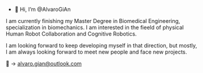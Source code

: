 - 👋 Hi, I’m @AlvaroGiAn

I am currently finishing my Master Degree in Biomedical Engineering, specialization in biomechanics. 
I am interested in the fieeld of physical Human Robot Collaboration and Cognitive Robotics. 

I am looking forward to keep developing myself in that direction, but mostly, I am always looking forward to meet 
new people and face new projects. 

:email: -> alvaro.gian@outlook.com

